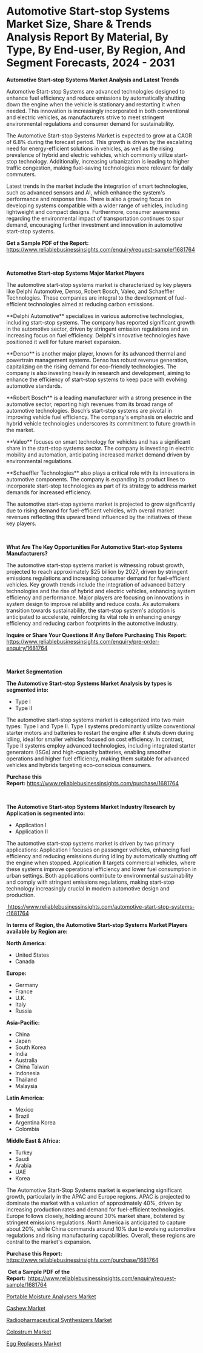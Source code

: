 <p><h1>Automotive Start-stop Systems Market Size, Share & Trends Analysis Report By Material, By Type, By End-user, By Region, And Segment Forecasts, 2024 - 2031</h1></p><p><strong>Automotive Start-stop Systems Market Analysis and Latest Trends</strong></p>
<p><p>Automotive Start-stop Systems are advanced technologies designed to enhance fuel efficiency and reduce emissions by automatically shutting down the engine when the vehicle is stationary and restarting it when needed. This innovation is increasingly incorporated in both conventional and electric vehicles, as manufacturers strive to meet stringent environmental regulations and consumer demand for sustainability.</p><p>The Automotive Start-stop Systems Market is expected to grow at a CAGR of 6.8% during the forecast period. This growth is driven by the escalating need for energy-efficient solutions in vehicles, as well as the rising prevalence of hybrid and electric vehicles, which commonly utilize start-stop technology. Additionally, increasing urbanization is leading to higher traffic congestion, making fuel-saving technologies more relevant for daily commuters.</p><p>Latest trends in the market include the integration of smart technologies, such as advanced sensors and AI, which enhance the system's performance and response time. There is also a growing focus on developing systems compatible with a wider range of vehicles, including lightweight and compact designs. Furthermore, consumer awareness regarding the environmental impact of transportation continues to spur demand, encouraging further investment and innovation in automotive start-stop systems.</p></p>
<p><strong>Get a Sample PDF of the Report:&nbsp;</strong> <a href="https://www.reliablebusinessinsights.com/enquiry/request-sample/1681764?utm_campaign=75&utm_medium=2&utm_source=Github&utm_content=ia&utm_term=16122024&utm_id=automotive-start-stop-systems">https://www.reliablebusinessinsights.com/enquiry/request-sample/1681764</a></p>
<p>&nbsp;</p>
<p><strong>Automotive Start-stop Systems Major Market Players</strong></p>
<p><p>The automotive start-stop systems market is characterized by key players like Delphi Automotive, Denso, Robert Bosch, Valeo, and Schaeffler Technologies. These companies are integral to the development of fuel-efficient technologies aimed at reducing carbon emissions.</p><p>**Delphi Automotive** specializes in various automotive technologies, including start-stop systems. The company has reported significant growth in the automotive sector, driven by stringent emission regulations and an increasing focus on fuel efficiency. Delphi's innovative technologies have positioned it well for future market expansion.</p><p>**Denso** is another major player, known for its advanced thermal and powertrain management systems. Denso has robust revenue generation, capitalizing on the rising demand for eco-friendly technologies. The company is also investing heavily in research and development, aiming to enhance the efficiency of start-stop systems to keep pace with evolving automotive standards.</p><p>**Robert Bosch** is a leading manufacturer with a strong presence in the automotive sector, reporting high revenues from its broad range of automotive technologies. Bosch’s start-stop systems are pivotal in improving vehicle fuel efficiency. The company's emphasis on electric and hybrid vehicle technologies underscores its commitment to future growth in the market.</p><p>**Valeo** focuses on smart technology for vehicles and has a significant share in the start-stop systems sector. The company is investing in electric mobility and automation, anticipating increased market demand driven by environmental regulations.</p><p>**Schaeffler Technologies** also plays a critical role with its innovations in automotive components. The company is expanding its product lines to incorporate start-stop technologies as part of its strategy to address market demands for increased efficiency.</p><p>The automotive start-stop systems market is projected to grow significantly due to rising demand for fuel-efficient vehicles, with overall market revenues reflecting this upward trend influenced by the initiatives of these key players.</p></p>
<p>&nbsp;</p>
<p><strong>What Are The Key Opportunities For Automotive Start-stop Systems Manufacturers?</strong></p>
<p><p>The automotive start-stop systems market is witnessing robust growth, projected to reach approximately $25 billion by 2027, driven by stringent emissions regulations and increasing consumer demand for fuel-efficient vehicles. Key growth trends include the integration of advanced battery technologies and the rise of hybrid and electric vehicles, enhancing system efficiency and performance. Major players are focusing on innovations in system design to improve reliability and reduce costs. As automakers transition towards sustainability, the start-stop system's adoption is anticipated to accelerate, reinforcing its vital role in enhancing energy efficiency and reducing carbon footprints in the automotive industry.</p></p>
<p><strong>Inquire or Share Your Questions If Any Before Purchasing This Report:</strong> <a href="https://www.reliablebusinessinsights.com/enquiry/pre-order-enquiry/1681764?utm_campaign=75&utm_medium=2&utm_source=Github&utm_content=ia&utm_term=16122024&utm_id=automotive-start-stop-systems">https://www.reliablebusinessinsights.com/enquiry/pre-order-enquiry/1681764</a></p>
<p>&nbsp;</p>
<p><strong>Market Segmentation</strong></p>
<p><strong>The Automotive Start-stop Systems Market Analysis by types is segmented into:</strong></p>
<p><ul><li>Type I</li><li>Type II</li></ul></p>
<p><p>The automotive start-stop systems market is categorized into two main types: Type I and Type II. Type I systems predominantly utilize conventional starter motors and batteries to restart the engine after it shuts down during idling, ideal for smaller vehicles focused on cost efficiency. In contrast, Type II systems employ advanced technologies, including integrated starter generators (ISGs) and high-capacity batteries, enabling smoother operations and higher fuel efficiency, making them suitable for advanced vehicles and hybrids targeting eco-conscious consumers.</p></p>
<p><strong>Purchase this Report:&nbsp;</strong><a href="https://www.reliablebusinessinsights.com/purchase/1681764?utm_campaign=75&utm_medium=2&utm_source=Github&utm_content=ia&utm_term=16122024&utm_id=automotive-start-stop-systems">https://www.reliablebusinessinsights.com/purchase/1681764</a></p>
<p>&nbsp;</p>
<p><strong>The Automotive Start-stop Systems Market Industry Research by Application is segmented into:</strong></p>
<p><ul><li>Application I</li><li>Application II</li></ul></p>
<p><p>The automotive start-stop systems market is driven by two primary applications: Application I focuses on passenger vehicles, enhancing fuel efficiency and reducing emissions during idling by automatically shutting off the engine when stopped. Application II targets commercial vehicles, where these systems improve operational efficiency and lower fuel consumption in urban settings. Both applications contribute to environmental sustainability and comply with stringent emissions regulations, making start-stop technology increasingly crucial in modern automotive design and production.</p></p>
<p><a href="https://www.reliablebusinessinsights.com/automotive-start-stop-systems-r1681764?utm_campaign=75&utm_medium=2&utm_source=Github&utm_content=ia&utm_term=16122024&utm_id=automotive-start-stop-systems">&nbsp;https://www.reliablebusinessinsights.com/automotive-start-stop-systems-r1681764</a></p>
<p><strong>In terms of Region, the Automotive Start-stop Systems Market Players available by Region are:</strong></p>
<p>
    <p> <strong> North America: </strong>
        <ul>
            <li>United States</li>
            <li>Canada</li>
        </ul>
        </p> 
    <p> <strong> Europe: </strong>
        <ul>
            <li>Germany</li>
            <li>France</li>
            <li>U.K.</li>
            <li>Italy</li>
            <li>Russia</li>
        </ul>
        </p> 
    <p> <strong> Asia-Pacific: </strong>
        <ul>
            <li>China</li>
            <li>Japan</li>
            <li>South Korea</li>
            <li>India</li>
            <li>Australia</li>
            <li>China Taiwan</li>
            <li>Indonesia</li>
            <li>Thailand</li>
            <li>Malaysia</li>
        </ul>
        </p> 
    <p> <strong> Latin America: </strong>
        <ul>
            <li>Mexico</li>
            <li>Brazil</li>
            <li>Argentina Korea</li>
            <li>Colombia</li>
        </ul>
        </p> 
    <p> <strong> Middle East & Africa: </strong>
        <ul>
            <li>Turkey</li>
            <li>Saudi</li>
            <li>Arabia</li>
            <li>UAE</li>
            <li>Korea</li>
        </ul>
    </p>
    </p>
<p><p>The Automotive Start-Stop Systems market is experiencing significant growth, particularly in the APAC and Europe regions. APAC is projected to dominate the market with a valuation of approximately 40%, driven by increasing production rates and demand for fuel-efficient technologies. Europe follows closely, holding around 30% market share, bolstered by stringent emissions regulations. North America is anticipated to capture about 20%, while China commands around 10% due to evolving automotive regulations and rising manufacturing capabilities. Overall, these regions are central to the market's expansion.</p></p>
<p><strong>Purchase this Report: </strong><a href="https://www.reliablebusinessinsights.com/purchase/1681764?utm_campaign=75&utm_medium=2&utm_source=Github&utm_content=ia&utm_term=16122024&utm_id=automotive-start-stop-systems">https://www.reliablebusinessinsights.com/purchase/1681764</a></p>
<p>&nbsp;<strong>Get a Sample PDF of the Report:&nbsp;&nbsp;</strong><a href="https://www.reliablebusinessinsights.com/enquiry/request-sample/1681764?utm_campaign=75&utm_medium=2&utm_source=Github&utm_content=ia&utm_term=16122024&utm_id=automotive-start-stop-systems">https://www.reliablebusinessinsights.com/enquiry/request-sample/1681764</a></p>
<p><strong></strong></p>
<p><p><a href="https://github.com/skerretflossie9297/Market-Research-Report-List-1/blob/main/portable-moisture-analysers-market.md?utm_campaign=75&utm_medium=2&utm_source=Github&utm_content=ia&utm_term=16122024&utm_id=automotive-start-stop-systems">Portable Moisture Analysers Market</a></p><p><a href="https://www.linkedin.com/pulse/analyzing-historical-growth-trends-driversof-cashew-marketwith-z7k8e?utm_campaign=75&utm_medium=2&utm_source=Github&utm_content=ia&utm_term=16122024&utm_id=automotive-start-stop-systems">Cashew Market</a></p><p><a href="https://github.com/shondapmbau/Market-Research-Report-List-1/blob/main/radiopharmaceutical-synthesizers-market.md?utm_campaign=75&utm_medium=2&utm_source=Github&utm_content=ia&utm_term=16122024&utm_id=automotive-start-stop-systems">Radiopharmaceutical Synthesizers Market</a></p><p><a href="https://www.linkedin.com/pulse/colostrum-market-size-expanding-cagr-96-period-2024--b3g2e?utm_campaign=75&utm_medium=2&utm_source=Github&utm_content=ia&utm_term=16122024&utm_id=automotive-start-stop-systems">Colostrum Market</a></p><p><a href="https://www.linkedin.com/pulse/valuation-production-cost-growth-factors-egg-replacers-rsede?utm_campaign=75&utm_medium=2&utm_source=Github&utm_content=ia&utm_term=16122024&utm_id=automotive-start-stop-systems">Egg Replacers Market</a></p></p>
